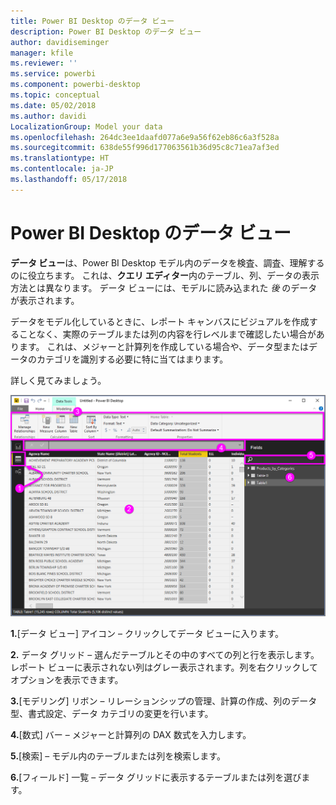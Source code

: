 ```yaml
---
title: Power BI Desktop のデータ ビュー
description: Power BI Desktop のデータ ビュー
author: davidiseminger
manager: kfile
ms.reviewer: ''
ms.service: powerbi
ms.component: powerbi-desktop
ms.topic: conceptual
ms.date: 05/02/2018
ms.author: davidi
LocalizationGroup: Model your data
ms.openlocfilehash: 264dc3ee1daafd077a6e9a56f62eb86c6a3f528a
ms.sourcegitcommit: 638de55f996d177063561b36d95c8c71ea7af3ed
ms.translationtype: HT
ms.contentlocale: ja-JP
ms.lasthandoff: 05/17/2018
---
```

# <a name="data-view-in-power-bi-desktop"></a>Power BI Desktop のデータ ビュー
**データ ビュー**は、Power BI Desktop モデル内のデータを検査、調査、理解するのに役立ちます。 これは、**クエリ エディター**内のテーブル、列、データの表示方法とは異なります。 データ ビューには、モデルに読み込まれた *後* のデータが表示されます。

データをモデル化しているときに、レポート キャンバスにビジュアルを作成することなく、実際のテーブルまたは列の内容を行レベルまで確認したい場合があります。 これは、メジャーと計算列を作成している場合や、データ型またはデータのカテゴリを識別する必要に特に当てはまります。

詳しく見てみましょう。

![](media/desktop-data-view/dataview_fullscreen.png)

**1.**[データ ビュー] アイコン – クリックしてデータ ビューに入ります。

**2.** データ グリッド – 選んだテーブルとその中のすべての列と行を表示します。 レポート ビューに表示されない列はグレー表示されます。列を右クリックしてオプションを表示できます。

**3.**[モデリング] リボン – リレーションシップの管理、計算の作成、列のデータ型、書式設定、データ カテゴリの変更を行います。

**4.**[数式] バー – メジャーと計算列の DAX 数式を入力します。

**5.**[検索] – モデル内のテーブルまたは列を検索します。

**6.**[フィールド] 一覧 – データ グリッドに表示するテーブルまたは列を選びます。

